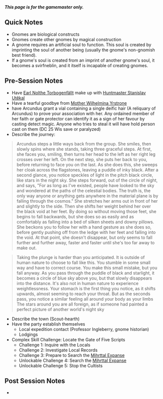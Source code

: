***This page is for the gamemaster only.***
## Quick Notes

- Gnomes are biological constructs
- Gnomes create other gnomes by magical construction
- A gnome requires an artificial soul to function. This soul is created by imprinting the soul of another being (usually the gnome's non-gnomish best friend).
- If a gnome's soul is created from an imprint of another gnome's soul, it becomes a svirfneblin, and it itself is incapable of creating gnomes.

## Pre-Session Notes

- Have [Earl Nolthe Torbogenfällt](torbogenfallt-nolthe.md) make up with [Huntmaster Stanislav Utěkal](utekal-stanislav.md)
- Have a tearful goodbye from [Mother Wilhelmina Yrstrone](yrstrone-wilhelmina.md)
- have Arcundus grant a vial containing a single deific hair (A reliquary of Arcundus) to prove your association with her. Any ordained member of her faith or gate protector can identify it as a sign of her favour by casting detect magic. Anyone who tries to steal it will have hold person cast on them (DC 25 Wis save or paralyzed)
- Describe the journey: 

> Arcundus steps a little ways back from the group. She smiles, then slowly spins where she stands, taking three graceful steps. At first, she faces you, smiling, then turns her head to the left as her right leg crosses over her left. On the next step, she puts her back to you, before returning to face you on the last. As she does this, she sweeps her cloak across the flagstones, leaving a puddle of inky black. After a second glance, you notice speckles of light in the pitch black circle, like stars in the night sky. She steps forward, out of the circle of night, and says, "For as long as I've existed, people have looked to the sky and wondered at the paths of the celestial bodies. The truth is, the only way anyone or anything gets anywhere in the material plane is by falling through the cosmos."
> She stretches her arms out in front of her and slightly to the side. Then she shifts her weight behind her over the black void at her feet. By doing so without moving those feet, she begins to fall backwards, but she does so as easily and as comfortably as falling into a bed of silken sheets and downy pillows. She beckons you to follow her with a hand gesture as she does so, before gently pushing off from the ledge with her feet and falling into the void. At that point, she doesn't disappear, but only seems to fall further and further away, faster and faster until she's too far away to make out.

> Taking the plunge is harder than you anticipated. It is outside of human nature to choose to fall like this. You stumble in some small way and have to correct course. You make this small mistake, but you fall anyway. As you pass through the puddle of black and starlight, it becomes a circle of blue sky above you, but that slowly disappears into the distance.
> It's also not in human nature to experience weightlessness. Your stomach is the first thing you notice, as it shifts upwards, almost seeming to reach your throat. But as the seconds pass, you notice a similar feeling all around your body as your limbs The stars around you are all foreign, as if someone had painted a perfect picture of another world's night sky

- Describe the town (Scout-hearth)
- Have the party establish themselves
  - Local expedition contact (Professor Ingleberry, gnome historian)
  - Lodgings
- Complex Skill Challenge: Locate the Gate of Five Scripts
  - Challenge 1: Inquire with the Locals
  - Challenge 2: Investigate Local Records
  - Challenge 3: Prepare to Search the [Mihrttal Expanse](docs/place/state/mihrttal/index.md)
  - Unlockable Challenge 4: Search the [Mihrttal Expanse](docs/place/state/mihrttal/index.md)
  - Unlockable Challenge 5: Stop the Cultists

## Post Session Notes

- 
